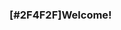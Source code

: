 ### [#2F4F2F]Welcome!

<!--
**gwharris/gwharris** is a ✨ _special_ ✨ repository because its `README.md` (this file) appears on your GitHub profile.

My name's Graham Harris. I'm an student coder living in New York who is looking for new projects.\
\
To learn more about me, head over to my [website](https://grahamwharris.com/).

